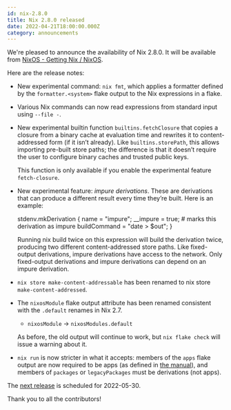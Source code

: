 ```yaml
---
id: nix-2.8.0
title: Nix 2.8.0 released 
date: 2022-04-21T18:00:00.000Z
category: announcements
---
```

We're pleased to announce the availability of Nix 2.8.0. It will be available from [NixOS - Getting Nix / NixOS](https://nixos.org/download.html).

Here are the release notes:

*   New experimental command: `nix fmt`, which applies a formatter defined by the `formatter.<system>` flake output to the Nix expressions in a flake.
*   Various Nix commands can now read expressions from standard input using `--file -`.
*   New experimental builtin function `builtins.fetchClosure` that copies a closure from a binary cache at evaluation time and rewrites it to content-addressed form (if it isn’t already). Like `builtins.storePath`, this allows importing pre-built store paths; the difference is that it doesn’t require the user to configure binary caches and trusted public keys.
    
    This function is only available if you enable the experimental feature `fetch-closure`.
    
*   New experimental feature: _impure derivations_. These are derivations that can produce a different result every time they’re built. Here is an example:
    
    stdenv.mkDerivation {
      name = "impure";
      \_\_impure = true; # marks this derivation as impure
      buildCommand = "date > $out";
    }
    
    Running nix build twice on this expression will build the derivation twice, producing two different content-addressed store paths. Like fixed-output derivations, impure derivations have access to the network. Only fixed-output derivations and impure derivations can depend on an impure derivation.
    
*   `nix store make-content-addressable` has been renamed to nix store `make-content-addressed`.
*   The `nixosModule` flake output attribute has been renamed consistent with the `.default` renames in Nix 2.7.
    
    *   `nixosModule` → `nixosModules.default`
    
    As before, the old output will continue to work, but `nix flake check` will issue a warning about it.
    
*   `nix run` is now stricter in what it accepts: members of the `apps` flake output are now required to be apps (as defined in [the manual](https://nixos.org/manual/nix/stable/command-ref/new-cli/nix3-run.html#apps)), and members of `packages` or `legacyPackages` must be derivations (not apps).

The [next release](https://github.com/NixOS/nix/milestone/17) is scheduled for 2022-05-30.

Thank you to all the contributors!
